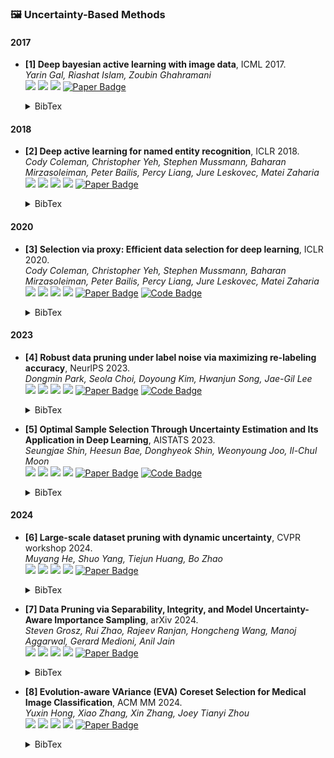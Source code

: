 ### 🖼️ Uncertainty-Based Methods

#### 2017
- **[1] Deep bayesian active learning with image data**, ICML 2017.  
*Yarin Gal, Riashat Islam, Zoubin Ghahramani*  
![](https://img.shields.io/badge/Image_Classification-green)  ![](https://img.shields.io/badge/Uncertainty-red) ![](https://img.shields.io/badge/Active_Learning-orange)
<a href="https://proceedings.mlr.press/v70/gal17a/gal17a.pdf"><img src="https://img.shields.io/badge/ICML-Paper-%23D2691E" alt="Paper Badge"></a>
    <details> <summary>BibTex</summary>

    ```bibtex
    @inproceedings{gal2017deep,
    title={Deep bayesian active learning with image data},
    author={Gal, Yarin and Islam, Riashat and Ghahramani, Zoubin},
    booktitle={International conference on machine learning},
    pages={1183--1192},
    year={2017},
    organization={PMLR}
    }
    ```

    </details> 

#### 2018
- **[2] Deep active learning  for named entity recognition**, ICLR 2018.  
*Cody Coleman, Christopher Yeh, Stephen Mussmann, Baharan Mirzasoleiman, Peter Bailis, Percy Liang, Jure Leskovec, Matei Zaharia*  
![](https://img.shields.io/badge/NER-blue) ![](https://img.shields.io/badge/Image_Classification-green)  ![](https://img.shields.io/badge/Uncertainty-red) ![](https://img.shields.io/badge/Dataset_Pruning-orange)
<a href="https://openreview.net/pdf?id=ry018WZAZ"><img src="https://img.shields.io/badge/ICLR-Paper-%23D2691E" alt="Paper Badge"></a>
    <details> <summary>BibTex</summary>

    ```bibtex
    @inproceedings{shen2018deep,
    title={Deep Active Learning for Named Entity Recognition},
    author={Shen, Yanyao and Yun, Hyokun and Lipton, Zachary C and Kronrod, Yakov and Anandkumar, Animashree},
    booktitle={International Conference on Learning Representations},
    year={2018}
    }
    ```

    </details> 

#### 2020
- **[3] Selection via proxy: Efficient data selection for deep learning**, ICLR 2020.  
*Cody Coleman, Christopher Yeh, Stephen Mussmann, Baharan Mirzasoleiman, Peter Bailis, Percy Liang, Jure Leskovec, Matei Zaharia*  
![](https://img.shields.io/badge/SVP-blue) ![](https://img.shields.io/badge/Image_Classification-green)  ![](https://img.shields.io/badge/Uncertainty-red) ![](https://img.shields.io/badge/Dataset_Pruning-orange)
<a href="https://openreview.net/pdf?id=HJg2b0VYDr"><img src="https://img.shields.io/badge/ICLR-Paper-%23D2691E" alt="Paper Badge"></a>
<a href="https://github.com/stanford-futuredata/selection-via-proxy"><img src="https://img.shields.io/badge/GitHub-Code-brightgreen?logo=github" alt="Code Badge"></a>
    <details> <summary>BibTex</summary>

    ```bibtex
    @inproceedings{colemanselection,
    title={Selection via Proxy: Efficient Data Selection for Deep Learning},
    author={Coleman, Cody and Yeh, Christopher and Mussmann, Stephen and Mirzasoleiman, Baharan and Bailis, Peter and Liang, Percy and Leskovec, Jure and Zaharia, Matei},
    booktitle={International Conference on Learning Representations}
    }
    ```

    </details> 

#### 2023
- **[4] Robust data pruning under label noise via maximizing re-labeling accuracy**, NeurlPS 2023.  
*Dongmin Park, Seola Choi, Doyoung Kim, Hwanjun Song, Jae-Gil Lee*  
![](https://img.shields.io/badge/Pr4ReL-blue) ![](https://img.shields.io/badge/Image_Classification-green)  ![](https://img.shields.io/badge/Uncertainty-red) ![](https://img.shields.io/badge/Dataset_Pruning-orange)
<a href="https://proceedings.neurips.cc/paper_files/paper/2023/file/ebb6bee50913ba7e1efeb91a1d47a002-Paper-Conference.pdf"><img src="https://img.shields.io/badge/NeurlPS-Paper-%23D2691E" alt="Paper Badge"></a>
<a href="https://github.com/kaist-dmlab/Prune4Rel."><img src="https://img.shields.io/badge/GitHub-Code-brightgreen?logo=github" alt="Code Badge"></a>
    <details> <summary>BibTex</summary>

    ```bibtex
    @article{park2023robust,
    title={Robust data pruning under label noise via maximizing re-labeling accuracy},
    author={Park, Dongmin and Choi, Seola and Kim, Doyoung and Song, Hwanjun and Lee, Jae-Gil},
    journal={Advances in Neural Information Processing Systems},
    volume={36},
    pages={74501--74514},
    year={2023}
    }
    ```

    </details> 
- **[5] Optimal Sample Selection Through Uncertainty Estimation and Its Application in Deep Learning**, AISTATS 2023.  
*Seungjae Shin, Heesun Bae, Donghyeok Shin, Weonyoung Joo, Il-Chul Moon*  
![](https://img.shields.io/badge/LCMat-blue) ![](https://img.shields.io/badge/Image_Classification-green)  ![](https://img.shields.io/badge/Uncertainty-red) ![](https://img.shields.io/badge/Dataset_Pruning-orange)
<a href="https://proceedings.mlr.press/v206/shin23a/shin23a.pdf"><img src="https://img.shields.io/badge/AISTATS-Paper-%23D2691E" alt="Paper Badge"></a>
<a href="https://github.com/SJShin-AI/LCMat"><img src="https://img.shields.io/badge/GitHub-Code-brightgreen?logo=github" alt="Code Badge"></a>
    <details> <summary>BibTex</summary>

    ```bibtex
    @article{lin2023optimal,
    title={Optimal sample selection through uncertainty estimation and its application in deep learning},
    author={Lin, Yong and Liu, Chen and Ye, Chenlu and Lian, Qing and Yao, Yuan and Zhang, Tong},
    journal={arXiv preprint arXiv:2309.02476},
    year={2023}
    }
    ```

    </details> 

#### 2024
- **[6] Large-scale dataset pruning with dynamic uncertainty**, CVPR workshop 2024.  
*Muyang He, Shuo Yang, Tiejun Huang, Bo Zhao*  
![](https://img.shields.io/badge/DynUnc-blue) ![](https://img.shields.io/badge/Image_Classification-green)  ![](https://img.shields.io/badge/Uncertainty-red) ![](https://img.shields.io/badge/Dataset_Pruning-orange)
<a href="https://openaccess.thecvf.com/content/CVPR2024W/DDCV/papers/He_Large-scale_Dataset_Pruning_with_Dynamic_Uncertainty_CVPRW_2024_paper.pdf"><img src="https://img.shields.io/badge/DDCV-Paper-%23D2691E" alt="Paper Badge"></a>
    <details> <summary>BibTex</summary>

    ```bibtex
    @inproceedings{he2024large,
    title={Large-scale dataset pruning with dynamic uncertainty},
    author={He, Muyang and Yang, Shuo and Huang, Tiejun and Zhao, Bo},
    booktitle={Proceedings of the IEEE/CVF Conference on Computer Vision and Pattern Recognition},
    pages={7713--7722},
    year={2024}
    }
    ```

    </details> 

- **[7]  Data Pruning via Separability, Integrity, and Model Uncertainty-Aware Importance Sampling**, arXiv 2024.  
*Steven Grosz, Rui Zhao, Rajeev Ranjan, Hongcheng Wang, Manoj Aggarwal, Gerard Medioni, Anil Jain*  
![](https://img.shields.io/badge/SIM(S)-blue) ![](https://img.shields.io/badge/Image_Classification-green)  ![](https://img.shields.io/badge/Geometry_Uncertainty-red) ![](https://img.shields.io/badge/Dataset_Pruning-orange)
<a href="https://arxiv.org/pdf/2406.04273"><img src="https://img.shields.io/badge/arXiv-Paper-%23D2691E?logo=arxiv" alt="Paper Badge"></a>

    <details> <summary>BibTex</summary>

    ```bibtex
    @inproceedings{grosz2024data,
    title={Data Pruning via Separability, Integrity, and Model Uncertainty-Aware Importance Sampling},
    author={Grosz, Steven and Zhao, Rui and Ranjan, Rajeev and Wang, Hongcheng and Aggarwal, Manoj and Medioni, Gerard and Jain, Anil},
    booktitle={International Conference on Pattern Recognition},
    pages={398--413},
    year={2024},
    organization={Springer}
    }
    ```

    </details> 

- **[8]  Evolution-aware VAriance (EVA) Coreset Selection for Medical Image Classification**, ACM MM 2024.  
*Yuxin Hong, Xiao Zhang, Xin Zhang, Joey Tianyi Zhou*  
![](https://img.shields.io/badge/EVA-blue) ![](https://img.shields.io/badge/Image_Classification-green)  ![](https://img.shields.io/badge/Uncertainty-red) ![](https://img.shields.io/badge/Dataset_Pruning-orange)
<a href="https://dl.acm.org/doi/abs/10.1145/3664647.3681592"><img src="https://img.shields.io/badge/MM-Paper-%23D2691E" alt="Paper Badge"></a>

    <details> <summary>BibTex</summary>

    ```bibtex
    @inproceedings{hong2024evolution,
    title={Evolution-aware VAriance (EVA) Coreset Selection for Medical Image Classification},
    author={Hong, Yuxin and Zhang, Xiao and Zhang, Xin and Zhou, Joey Tianyi},
    booktitle={Proceedings of the 32nd ACM International Conference on Multimedia},
    pages={301--310},
    year={2024}
    }
    ```

    </details> 
